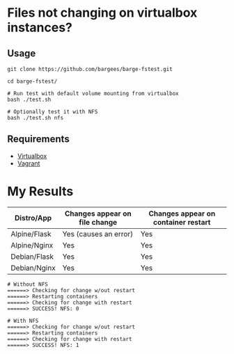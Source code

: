 Files not changing on virtualbox instances?
=============================================================


Usage
--------
```
git clone https://github.com/bargees/barge-fstest.git

cd barge-fstest/

# Run test with default volume mounting from virtualbox
bash ./test.sh

# Optionally test it with NFS
bash ./test.sh nfs
```

Requirements
---------------
* [Virtualbox](https://www.virtualbox.org/wiki/Downloads)
* [Vagrant](https://www.vagrantup.com/downloads.html)


My Results
=============

| Distro/App   | Changes appear on file change | Changes appear on container restart |
|--------------|-------------------------------|-------------------------------------|
| Alpine/Flask | Yes (causes an error)         | Yes                                 |
| Alpine/Nginx | Yes                           | Yes                                 |
| Debian/Flask | Yes                           | Yes                                 |
| Debian/Nginx | Yes                           | Yes                                 |

```
# Without NFS
======> Checking for change w/out restart
======> Restarting containers
======> Checking for change with restart
======> SUCCESS! NFS: 0

# With NFS
======> Checking for change w/out restart
======> Restarting containers
======> Checking for change with restart
======> SUCCESS! NFS: 1
```
